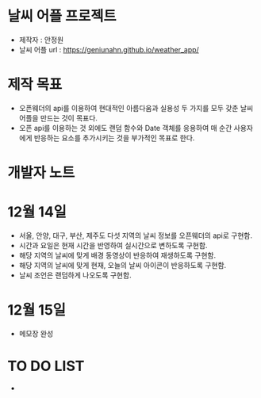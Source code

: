 # 날씨 어플 프로젝트
- 제작자 : 안정원
- 날씨 어플 url : https://geniunahn.github.io/weather_app/

# 제작 목표
- 오픈웨더의 api를 이용하여 현대적인 아름다움과 실용성 두 가지를 모두 갖춘 날씨 어플을 만드는 것이 목표다.
- 오픈 api를 이용하는 것 외에도 랜덤 함수와 Date 객체를 응용하여 매 순간 사용자에게 반응하는 요소를 추가시키는 것을 부가적인 목표로 한다.

# 개발자 노트
# 12월 14일
- 서울, 안양, 대구, 부산, 제주도 다섯 지역의 날씨 정보를 오픈웨더의 api로 구현함.
- 시간과 요일은 현재 시간을 반영하여 실시간으로 변하도록 구현함.
- 해당 지역의 날씨에 맞게 배경 동영상이 반응하여 재생하도록 구현함.
- 해당 지역의 날씨에 맞게 현재, 오늘의 날씨 아이콘이 반응하도록 구현함.
- 날씨 조언은 랜덤하게 나오도록 구현함.

# 12월 15일
- 메모장 완성

# TO DO LIST 
-
